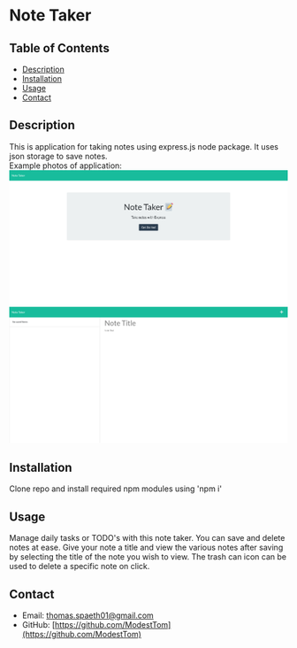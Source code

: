 # Note Taker

  ## Table of Contents ##
  * [Description](#description)
  * [Installation](#installation)
  * [Usage](#usage)
  * [Contact](#contact)

  ## Description ##
  This is application for taking notes using express.js node package. It uses json storage to save notes. \
  Example photos of application:
  ![homepage](./public/assets/images/note-taker-home.png)\
  ![notes-page](./public/assets/images/note-taker-notes.png)

  ## Installation ##
  Clone repo and install required npm modules using 'npm i'

  ## Usage ##
  Manage daily tasks or TODO's with this note taker. You can save and delete notes at ease. Give your note a title and view the various notes after saving by selecting the title of the note you wish to view. The trash can icon can be used to delete a specific note on click.

  ## Contact ##
  * Email: thomas.spaeth01@gmail.com
  * GitHub: [https://github.com/ModestTom](https://github.com/ModestTom)
